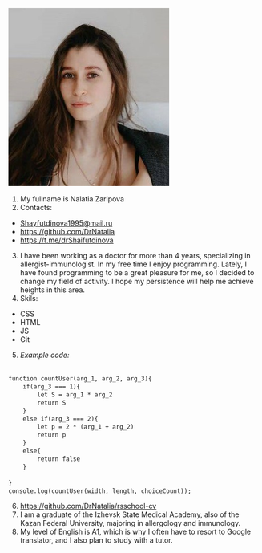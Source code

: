 ![profile photo](myphoto.jpg)
1. My fullname is Nalatia Zaripova
2. Contacts:

- Shayfutdinova1995@mail.ru
- https://github.com/DrNatalia
- https://t.me/drShaifutdinova


3. I have been working as a doctor for more than 4 years, specializing in allergist-immunologist. In my free time I enjoy programming. Lately, I have found programming to be a great pleasure for me, so I decided to change my field of activity. I hope my persistence will help me achieve heights in this area.
4. Skils:

- CSS
- HTML
- JS
- Git

5. *Example code:*
``` 
    
function countUser(arg_1, arg_2, arg_3){
    if(arg_3 === 1){
        let S = arg_1 * arg_2
        return S
    }
    else if(arg_3 === 2){
        let p = 2 * (arg_1 + arg_2)
        return p
    }
    else{
        return false
    }

}
console.log(countUser(width, length, choiceCount));

```

6. https://github.com/DrNatalia/rsschool-cv
7. I am a graduate of the Izhevsk State Medical Academy, also of the Kazan Federal University, majoring in allergology and immunology.
8. My level of English is A1, which is why I often have to resort to Google translator, and I also plan to study with a tutor.
